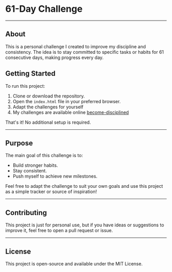 # 61-Day Challenge

---

## About

This is a personal challenge I created to improve my discipline and consistency. The idea is to stay committed to specific tasks or habits for 61 consecutive days, making progress every day.

## Getting Started

To run this project:

1. Clone or download the repository.
2. Open the `index.html` file in your preferred browser.
3. Adapt the challenges for yourself
4. My challenges are available online [become-disciplined](https://heitormbonfim.github.io/become-disciplined/)

That's it! No additional setup is required.

---

## Purpose

The main goal of this challenge is to:

- Build stronger habits.
- Stay consistent.
- Push myself to achieve new milestones.

Feel free to adapt the challenge to suit your own goals and use this project as a simple tracker or source of inspiration!

---

## Contributing

This project is just for personal use, but if you have ideas or suggestions to improve it, feel free to open a pull request or issue.

---

## License

This project is open-source and available under the MIT License.

